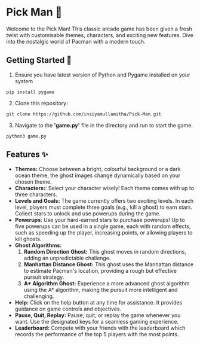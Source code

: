 # Pick Man 👻

Welcome to the Pick Man! This classic arcade game has been given a fresh twist with customisable themes, characters, and exciting new features. Dive into the nostalgic world of Pacman with a modern touch.

## Getting Started 🚀

1. Ensure you have latest version of Python and Pygame installed on your system
```
pip install pygame
```
2. Clone this repository:
```
git clone https://github.com/insiyamullamitha/Pick-Man.git
```
3. Navigate to the **'game.py'** file in the directory and run to start the game.
```
python3 game.py
```

## Features ✨

* **Themes:** Choose between a bright, colourful background or a dark ocean theme, the ghost images change dynamically based on your chosen theme.
* **Characters:**: Select your character wisely! Each theme comes with up to three characters.
* **Levels and Goals:** The game currently offers two exciting levels. In each level, players must complete three goals (e.g., kill a ghost) to earn stars. Collect stars to unlock and use powerups during the game.
* **Powerups**: Use your hard-earned stars to purchase powerups! Up to five powerups can be used in a single game, each with random effects, such as speeding up the player, increasing points, or allowing players to kill ghosts.
* **Ghost Algorithms:**
  1. **Random Direction Ghost:** This ghost moves in random directions, adding an unpredictable challenge.
  2. **Manhattan Distance Ghost:** This ghost uses the Manhattan distance to estimate Pacman's location, providing a rough but effective pursuit strategy.
  3. **A\* Algorithm Ghost:** Experience a more advanced ghost algorithm using the A* algorithm, making the pursuit more intelligent and challenging.
* **Help:** Click on the help button at any time for assistance. It provides guidance on game controls and objectives.
* **Pause, Quit, Replay:** Pause, quit, or replay the game whenever you want. Use the designated keys for a seamless gaming experience.
* **Leaderboard:** Compete with your friends with the leaderboard which records the performance of the top 5 players with the most points.
